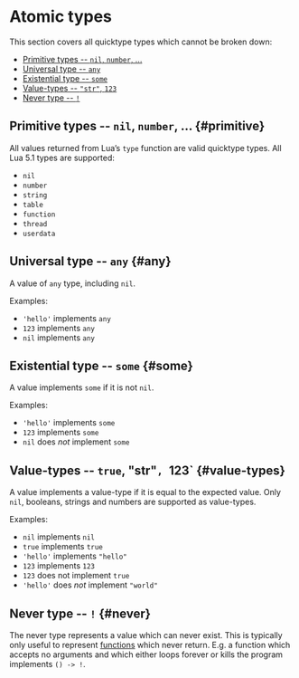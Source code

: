 # Atomic types

This section covers all quicktype types which cannot be broken down:

- [Primitive types -- `nil`, `number`, ...](#primitive)
- [Universal type -- `any`](#any)
- [Existential type -- `some`](#some)
- [Value-types -- `"str"`, `123`](#value-types)
- [Never type -- `!`](#never)

## Primitive types -- `nil`, `number`, ... {#primitive}

All values returned from Lua’s `type` function are valid quicktype types.
All Lua 5.1 types are supported:

- `nil`
- `number`
- `string`
- `table`
- `function`
- `thread`
- `userdata`

## Universal type -- `any` {#any}

A value of `any` type, including `nil`.

Examples:

- `'hello'` implements `any`
- `123` implements `any`
- `nil` implements `any`

## Existential type -- `some` {#some}

A value implements `some` if it is not `nil`.

Examples:

- `'hello'` implements `some`
- `123` implements `some`
- `nil` does _not_ implement `some`

## Value-types -- `true`, "str"`, `123` {#value-types}

A value implements a value-type if it is equal to the expected value.
Only `nil`, booleans, strings and numbers are supported as value-types.

Examples:

- `nil` implements `nil`
- `true` implements `true`
- `'hello'` implements `"hello"`
- `123` implements `123`
- `123` does not implement `true`
- `'hello'` does _not_ implement `"world"`

## Never type -- `!` {#never}

The never type represents a value which can never exist.
This is typically only useful to represent [functions][functions] which never return.
E.g. a function which accepts no arguments and which either loops forever or kills the program implements `() -> !`.

[functions]: ./composite-types.md#functions-and-methods
